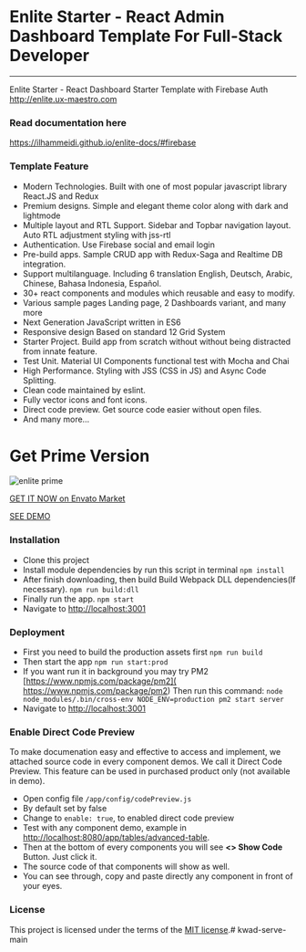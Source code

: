 # Enlite Starter - React Admin Dashboard Template For Full-Stack Developer
----------
Enlite Starter - React Dashboard Starter Template with Firebase Auth http://enlite.ux-maestro.com

### Read documentation here
https://ilhammeidi.github.io/enlite-docs/#firebase

### Template Feature
-   Modern Technologies. Built with one of most popular javascript library React.JS and Redux
-   Premium designs. Simple and elegant theme color along with dark and lightmode
-   Multiple layout and RTL Support. Sidebar and Topbar navigation layout. Auto RTL adjustment styling with jss-rtl
-   Authentication. Use Firebase social and email login
-   Pre-build apps. Sample CRUD app with Redux-Saga and Realtime DB integration.
-   Support multilanguage. Including 6 translation English, Deutsch, Arabic, Chinese, Bahasa Indonesia, Español.
-   30+ react components and modules which reusable and easy to modify.
-   Various sample pages Landing page, 2 Dashboards variant, and many more
-   Next Generation JavaScript written in ES6
-   Responsive design Based on standard 12 Grid System
-   Starter Project. Build app from scratch without without being distracted from innate feature.
-   Test Unit. Material UI Components functional test with Mocha and Chai
-   High Performance. Styling with JSS (CSS in JS) and Async Code Splitting.
-   Clean code maintained by eslint.
-   Fully vector icons and font icons.
-   Direct code preview. Get source code easier without open files.
-   And many more…

# Get Prime Version
![enlite prime](https://cdn.dribbble.com/users/1866020/screenshots/6824785/enlite_4x.jpg)

[GET IT NOW on Envato Market](https://themeforest.net/item/enlite-prime-reactjs-fullstack-website-template/23803960)

[SEE DEMO](http://enlite.ux-maestro.com)

### Installation

 - Clone this project
 - Install module dependencies by run this script in terminal
    `npm install`
 - After finish downloading, then build Build Webpack DLL dependencies(If necessary).
	 `npm run build:dll`
 - Finally run the app.
	 `npm start`
 - Navigate to  [http://localhost:3001](http://localhost:3001)

### Deployment

 - First you need to build the production assets first
    `npm run build`
 - Then start the app
    `npm run start:prod`
 - If you want run it in background you may try PM2 [https://www.npmjs.com/package/pm2]( https://www.npmjs.com/package/pm2) Then run this command:
    `node node_modules/.bin/cross-env NODE_ENV=production pm2 start server`
 - Navigate to  [http://localhost:3001](http://localhost:3001)

### Enable Direct Code Preview
To make documenation easy and effective to access and implement, we attached source code in every component demos. We call it Direct Code Preview. This feature can be used in purchased product only (not available in demo).

 - Open config file  `/app/config/codePreview.js`
 - By default set by false
 - Change to  `enable: true`, to enabled direct code preview
 -   Test with any component demo, example in  [http://localhost:8080/app/tables/advanced-table](http://localhost:8080/app/tables/advanced-table).
-   Then at the bottom of every components you will see  **<> Show Code**  Button. Just click it.
-   The source code of that components will show as well.
-   You can see through, copy and paste directly any component in front of your eyes.

### License
This project is licensed under the terms of the [MIT license](https://github.com/ilhammeidi/boss-lite/blob/master/LICENSE.txt).# kwad-serve-main
